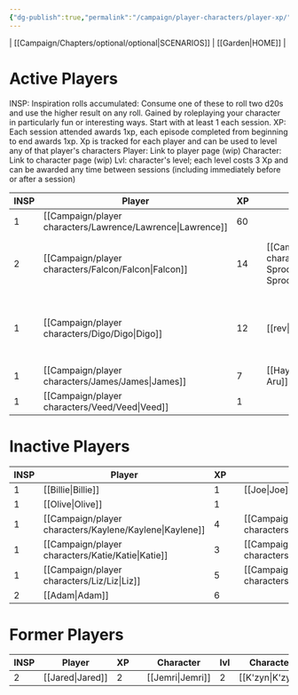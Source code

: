 ```yaml
---
{"dg-publish":true,"permalink":"/campaign/player-characters/player-xp/","tags":["gardenEntry"]}
---
```


| [[Campaign/Chapters/optional/optional\|SCENARIOS]] | [[Garden\|HOME]] |
# Active Players
INSP: Inspiration rolls accumulated: Consume one of these to roll two d20s and use the higher result on any roll. Gained by roleplaying your character in particularly fun or interesting ways. Start with at least 1 each session.
XP: Each session attended awards 1xp, each episode completed from beginning to end awards 1xp. Xp is tracked for each player and can be used to level any of that player's characters
Player: Link to player page (wip)
Character:  Link to character page (wip)
Lvl: character's level; each level costs 3 Xp and can be awarded any time between sessions (including immediately before or after a session)

| INSP | Player       | XP  |     | Character               | Lvl | Character         | Lvl | Character              | Lvl |
| ---- | ------------ | --- | --- | ----------------------- | --- | ----------------- | --- | ---------------------- | --- |
| 1    | [[Campaign/player characters/Lawrence/Lawrence\|Lawrence]] | 60  |     |                         |     |                   |     |                        |     |
| 2    | [[Campaign/player characters/Falcon/Falcon\|Falcon]]   | 14  |     | [[Campaign/player characters/Falcon/Pixi Sprocket/Pixi Sprocket\|Pixi]] | 4   | [[Dr. Rivers\|Dr. Rivers]]    | 2   | [[Campaign/player characters/Falcon/Birds on the Flame/Birds on the Flame\|Birds on the Flame]] | 2   |
| 1    | [[Campaign/player characters/Digo/Digo\|Digo]]     | 12  |     | [[rev\|rev]]                 | 4   | [[Campaign/player characters/Digo/The Eaten One\|Campaign/player characters/Digo/The Eaten One]] | 2   |                        |     |
| 1    | [[Campaign/player characters/James/James\|James]]    | 7   |     | [[Hayho-Aru\|Hayho-Aru]]           | 2   |                   |     |                        |     |
| 1    | [[Campaign/player characters/Veed/Veed\|Veed]]     | 1   |     |                         |     |                   |     |                        |     |

# Inactive Players

| INSP | Player      | XP  |     | Character  | lvl | Character | lvl | Character | lvl |
| ---- | ----------- | --- | --- | ---------- | --- | --------- | --- | --------- | --- |
| 1    | [[Billie\|Billie]]  | 1   |     | [[Joe\|Joe]]    | 1   |           |     |           |     |
| 1    | [[Olive\|Olive]]   | 1   |     |            |     |           |     |           |     |
| 1    | [[Campaign/player characters/Kaylene/Kaylene\|Kaylene]] | 4   |     | [[Campaign/player characters/Kaylene/Oberon/Oberon\|Oberon]] | 4   |           |     |           |     |
| 1    | [[Campaign/player characters/Katie/Katie\|Katie]]   | 3   |     | [[Campaign/player characters/Katie/Zenbot/Zenbot\|Zenbot]] | 3   |           |     |           |     |
| 1    | [[Campaign/player characters/Liz/Liz\|Liz]]     | 5   |     | [[Campaign/player characters/Liz/Nes/Nes\|Nes]]    | 3   |           |     |           |     |
| 2    | [[Adam\|Adam]]    | 6   |     |            |     |           |     |           |     |
# Former Players
| INSP | Player    | XP  |     | Character | lvl | Character | lvl | Character | lvl |
| ---- | --------- | --- | --- | --------- | --- | --------- | --- | --------- | --- |
| 2    | [[Jared\|Jared]] | 2   |     | [[Jemri\|Jemri]] | 2   | [[K'zyn\|K'zyn]] | 3   |           |     |
